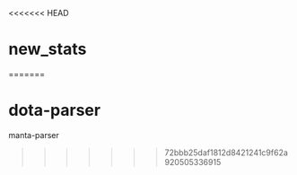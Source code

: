 <<<<<<< HEAD
# new_stats

=======
# dota-parser

manta-parser 
>>>>>>> 72bbb25daf1812d8421241c9f62a920505336915

